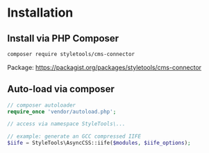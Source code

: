 # Installation

## Install via PHP Composer

```bash
composer require styletools/cms-connector
```

Package: https://packagist.org/packages/styletools/cms-connector

## Auto-load via composer

```php
// composer autoloader
require_once 'vendor/autoload.php';

// access via namespace StyleTools\...

// example: generate an GCC compressed IIFE
$iife = StyleTools\AsyncCSS::iife($modules, $iife_options);
```